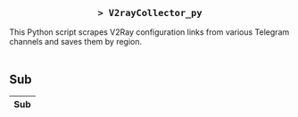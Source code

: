 <h3 align="center">
    <samp>&gt; V2rayCollector_py</samp>
</h3>

This Python script scrapes V2Ray configuration links from various Telegram channels and saves them by region.
<br>
<br>
## Sub
| Sub |
|-----|




































































































































































































































































































































































































































































































































































































































































































































































































































































































































































































































































































































































































































































































































































































































































































































































































































































































































































































































































































































































































































































































































































































































































































































































































































































































































































































































































































































































































































































































































































































































































































































































































































































































































































































































































































































































































































































































































































































































































































































































































































































































































































































































































































































































